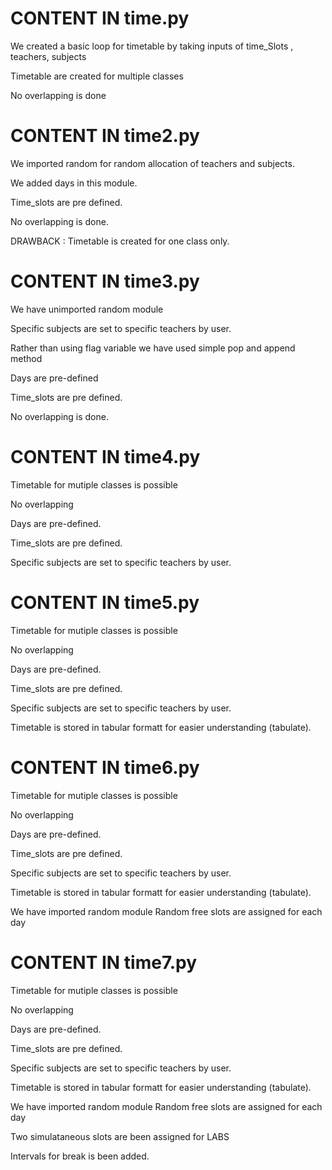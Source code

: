 # CONTENT IN time.py
We created a basic loop for timetable by taking inputs of time_Slots , teachers, subjects

Timetable are created for multiple classes

No overlapping is done 

# CONTENT IN time2.py
We imported random for random allocation of teachers and subjects.

We added days in this module.

Time_slots are pre defined.

No overlapping is done.

DRAWBACK : Timetable is created for one class only.

# CONTENT IN time3.py
We have unimported random module

Specific subjects are set to specific teachers by user.

Rather than using flag variable we have used simple pop and append method

Days are pre-defined

Time_slots are pre defined.

No overlapping is done.

# CONTENT IN time4.py
Timetable for mutiple classes is possible

No overlapping

Days are pre-defined.

Time_slots are pre defined.

Specific subjects are set to specific teachers by user.

# CONTENT IN time5.py
Timetable for mutiple classes is possible

No overlapping

Days are pre-defined.

Time_slots are pre defined.

Specific subjects are set to specific teachers by user.

Timetable is stored in tabular formatt for easier understanding (tabulate).

# CONTENT IN time6.py
Timetable for mutiple classes is possible

No overlapping

Days are pre-defined.

Time_slots are pre defined.

Specific subjects are set to specific teachers by user.

Timetable is stored in tabular formatt for easier understanding (tabulate).

We have imported random module
Random free slots are assigned for each day

# CONTENT IN time7.py
Timetable for mutiple classes is possible

No overlapping

Days are pre-defined.

Time_slots are pre defined.

Specific subjects are set to specific teachers by user.

Timetable is stored in tabular formatt for easier understanding (tabulate).

We have imported random module
Random free slots are assigned for each day

Two simulataneous slots are been assigned for LABS

Intervals for break is been added.
